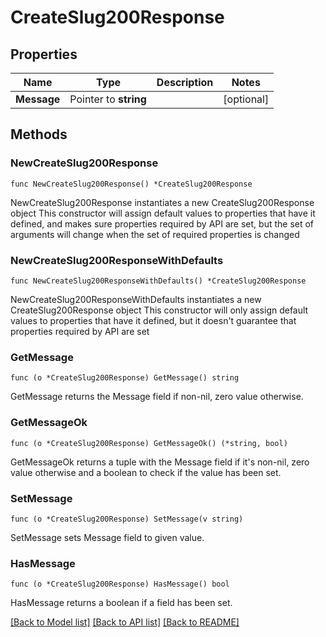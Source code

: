 # CreateSlug200Response

## Properties

Name | Type | Description | Notes
------------ | ------------- | ------------- | -------------
**Message** | Pointer to **string** |  | [optional] 

## Methods

### NewCreateSlug200Response

`func NewCreateSlug200Response() *CreateSlug200Response`

NewCreateSlug200Response instantiates a new CreateSlug200Response object
This constructor will assign default values to properties that have it defined,
and makes sure properties required by API are set, but the set of arguments
will change when the set of required properties is changed

### NewCreateSlug200ResponseWithDefaults

`func NewCreateSlug200ResponseWithDefaults() *CreateSlug200Response`

NewCreateSlug200ResponseWithDefaults instantiates a new CreateSlug200Response object
This constructor will only assign default values to properties that have it defined,
but it doesn't guarantee that properties required by API are set

### GetMessage

`func (o *CreateSlug200Response) GetMessage() string`

GetMessage returns the Message field if non-nil, zero value otherwise.

### GetMessageOk

`func (o *CreateSlug200Response) GetMessageOk() (*string, bool)`

GetMessageOk returns a tuple with the Message field if it's non-nil, zero value otherwise
and a boolean to check if the value has been set.

### SetMessage

`func (o *CreateSlug200Response) SetMessage(v string)`

SetMessage sets Message field to given value.

### HasMessage

`func (o *CreateSlug200Response) HasMessage() bool`

HasMessage returns a boolean if a field has been set.


[[Back to Model list]](../README.md#documentation-for-models) [[Back to API list]](../README.md#documentation-for-api-endpoints) [[Back to README]](../README.md)


